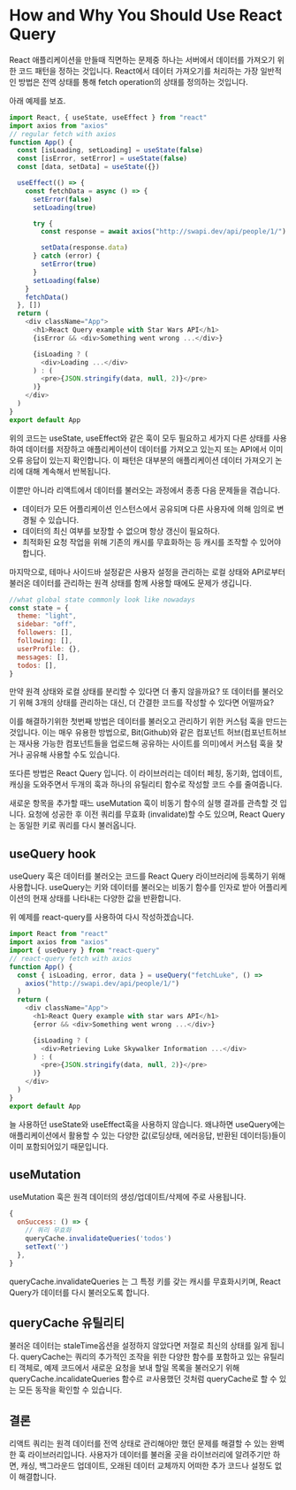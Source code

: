 # How and Why You Should Use React Query

React 애플리케이션을 만들때 직면하는 문제중 하나는 서버에서 데이터를 가져오기 위한 코드 패턴을 정하는 것입니다.
React에서 데이터 가져오기를 처리하는 가장 일반적인 방법은 전역 상태를 통해 fetch operation의 상태를 정의하는 것입니다.

아래 예제를 보죠.

```js
import React, { useState, useEffect } from "react"
import axios from "axios"
// regular fetch with axios
function App() {
  const [isLoading, setLoading] = useState(false)
  const [isError, setError] = useState(false)
  const [data, setData] = useState({})

  useEffect(() => {
    const fetchData = async () => {
      setError(false)
      setLoading(true)

      try {
        const response = await axios("http://swapi.dev/api/people/1/")

        setData(response.data)
      } catch (error) {
        setError(true)
      }
      setLoading(false)
    }
    fetchData()
  }, [])
  return (
    <div className="App">
      <h1>React Query example with Star Wars API</h1>
      {isError && <div>Something went wrong ...</div>}

      {isLoading ? (
        <div>Loading ...</div>
      ) : (
        <pre>{JSON.stringify(data, null, 2)}</pre>
      )}
    </div>
  )
}
export default App
```

위의 코드는 useState, useEffect와 같은 훅이 모두 필요하고 세가지 다른 상태를 사용하여 데이터를 저장하고 애플리케이션이 데이터를 가져오고 있는지 또는 API에서 이미 오류 응답이 있는지 확인합니다. 이 패턴은 대부분의 애플리케이션 데이터 가져오기 논리에 대해 계속해서 반복됩니다.

이뿐만 아니라 리액트에서 데이터를 불러오는 과정에서 종종 다음 문제들을 겪습니다.

- 데이터가 모든 어플리케이션 인스턴스에서 공유되며 다른 사용자에 의해 임의로 변경될 수 있습니다.
- 데이터의 최신 여부를 보장할 수 없으며 항상 갱신이 필요하다.
- 최적화된 요청 작업을 위해 기존의 캐시를 무효화하는 등 캐시를 조작할 수 있어야합니다.

마지막으로, 테마나 사이드바 설정같은 사용자 설정을 관리하는 로컬 상태와 API로부터 불러온 데이터를 관리하는 원격 상태를 함께 사용할 때에도 문제가 생깁니다.

```js
//what global state commonly look like nowadays
const state = {
  theme: "light",
  sidebar: "off",
  followers: [],
  following: [],
  userProfile: {},
  messages: [],
  todos: [],
}
```

만약 원격 상태와 로컬 상태를 분리할 수 있다면 더 좋지 않을까요? 또 데이터를 불러오기 위해 3개의 상태를 관리하는 대신, 더 간결한 코드를 작성할 수 있다면 어떨까요?

이를 해결하기위한 첫번째 방법은 데이터를 불러오고 관리하기 위한 커스텀 훅을 만드는 것입니다. 이는 매우 유용한 방법으로, Bit(Github)와 같은 컴포넌트 허브(컴포넌트허브는 재사용 가능한 컴포넌트들을 업로드해 공유하는 사이트를 의미)에서 커스텀 훅을 찾거나 공유해 사용할 수도 있습니다.

또다른 방법은 React Query 입니다. 이 라이브러리는 데이터 페칭, 동기화, 업데이트, 캐싱을 도와주면서 두개의 훅과 하나의 유틸리티 함수로 작성할 코드 수를 줄여줍니다.

새로운 항목을 추가할 때느 useMutation 훅이 비동기 함수의 실행 결과를 관측할 것 입니다. 요청에 성공한 후 이전 쿼리를 무효화 (invalidate)할 수도 있으며, React Query는 동일한 키로 쿼리를 다시 불러옵니다.

## useQuery hook

useQuery 훅은 데이터를 불러오는 코드를 React Query 라이브러리에 등록하기 위해 사용합니다. useQuery는 키와 데이터를 불러오는 비동기 함수를 인자로 받아 어플리케이션의 현재 상태를 나타내는 다양한 값을 반환합니다.

위 예제를 react-query를 사용하여 다시 작성하겠습니다.

```js
import React from "react"
import axios from "axios"
import { useQuery } from "react-query"
// react-query fetch with axios
function App() {
  const { isLoading, error, data } = useQuery("fetchLuke", () =>
    axios("http://swapi.dev/api/people/1/")
  )
  return (
    <div className="App">
      <h1>React Query example with star wars API</h1>
      {error && <div>Something went wrong ...</div>}

      {isLoading ? (
        <div>Retrieving Luke Skywalker Information ...</div>
      ) : (
        <pre>{JSON.stringify(data, null, 2)}</pre>
      )}
    </div>
  )
}
export default App
```

늘 사용하던 useState와 useEffect훅을 사용하지 않습니다. 왜냐하면 useQuery에는 애플리케이션에서 활용할 수 있는 다양한 값(로딩상태, 에러응답, 반환된 데이터등)들이 이미 포함되어있기 때문입니다.

## useMutation

useMutation 훅은 원격 데이터의 생성/업데이트/삭제에 주로 사용됩니다.

```js
{
  onSuccess: () => {
    // 쿼리 무효화
    queryCache.invalidateQueries('todos')
    setText('')
  },
}
```

queryCache.invalidateQueries 는 그 특정 키를 갖는 캐시를 무효화시키며, React Query가 데이터를 다시 불러오도록 합니다.

## queryCache 유틸리티

불러온 데이터는 staleTime옵션을 설정하지 않았다면 저절로 최신의 상태를 잃게 됩니다.
queryCache는 쿼리의 추가적인 조작을 위한 다양한 함수를 포함하고 있는 유틸리티 객체로, 예제 코드에서 새로운 요청을 보내 할일 목록을 불러오기 위해 queryCache.incalidateQueries 함수르 ㄹ사용했던 것처럼 queryCache로 할 수 있는 모든 동작을 확인할 수 있습니다.

## 결론

리액트 쿼리는 원격 데이터를 전역 상태로 관리해야만 했던 문제를 해결할 수 있는 완벽한 훅 라이브러리입니다. 사용자가 데이터를 불러올 곳을 라이브러리에 알려주기만 하면, 캐싱, 백그라운드 업데이트, 오래된 데이터 교체까지 어떠한 추가 코드나 설정도 없이 해결합니다.
